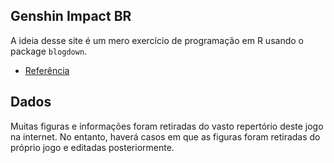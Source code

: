 ## Genshin Impact BR

A ideia desse site é um mero exercício de programação em R usando o package `blogdown`.

* [Referência](https://bookdown.org/yihui/blogdown/)

## Dados

Muitas figuras e informações foram retiradas do vasto repertório deste jogo na internet. No entanto, haverá casos em que as figuras foram retiradas do próprio jogo e editadas posteriormente.